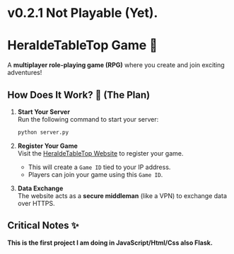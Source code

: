 # v0.2.1 Not Playable (Yet).

# HeraldeTableTop Game 🎲  
A **multiplayer role-playing game (RPG)** where you create and join exciting adventures!

## How Does It Work? 🤔 (The Plan)

1. **Start Your Server**  
    Run the following command to start your server:  
    ```bash
    python server.py
    ```

2. **Register Your Game**  
    Visit the [HeraldeTableTop Website](https://heraldednd.wuaze.com/?i=1) to register your game.
    * This will create a `Game ID` tied to your IP address.  
    * Players can join your game using this `Game ID`.

3. **Data Exchange**  
    The website acts as a **secure middleman** (like a VPN) to exchange data over HTTPS.

## Critical Notes ✨  
**This is the first project I am doing in JavaScript/Html/Css also Flask.**
